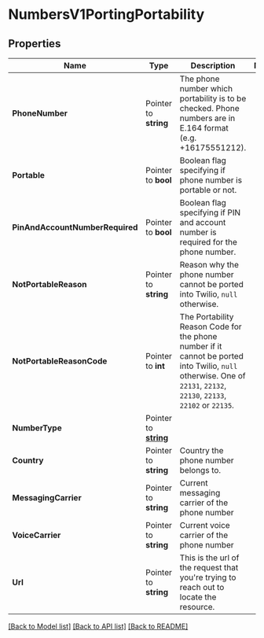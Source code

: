 # NumbersV1PortingPortability

## Properties

Name | Type | Description | Notes
------------ | ------------- | ------------- | -------------
**PhoneNumber** | Pointer to **string** | The phone number which portability is to be checked. Phone numbers are in E.164 format (e.g. +16175551212). |
**Portable** | Pointer to **bool** | Boolean flag specifying if phone number is portable or not. |
**PinAndAccountNumberRequired** | Pointer to **bool** | Boolean flag specifying if PIN and account number is required for the phone number. |
**NotPortableReason** | Pointer to **string** | Reason why the phone number cannot be ported into Twilio, `null` otherwise. |
**NotPortableReasonCode** | Pointer to **int** | The Portability Reason Code for the phone number if it cannot be ported into Twilio, `null` otherwise. One of `22131`, `22132`, `22130`, `22133`, `22102` or `22135`. |
**NumberType** | Pointer to [**string**](PortingPortabilityEnumNumberType.md) |  |
**Country** | Pointer to **string** | Country the phone number belongs to. |
**MessagingCarrier** | Pointer to **string** | Current messaging carrier of the phone number |
**VoiceCarrier** | Pointer to **string** | Current voice carrier of the phone number |
**Url** | Pointer to **string** | This is the url of the request that you're trying to reach out to locate the resource. |

[[Back to Model list]](../README.md#documentation-for-models) [[Back to API list]](../README.md#documentation-for-api-endpoints) [[Back to README]](../README.md)


